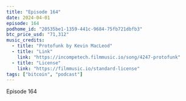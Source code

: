 ```yaml
---
title: "Episode 164"
date: 2024-04-01
episode: 164
podhome_id: "20535be1-1359-441c-9684-75fb721dbfb3"
btc_price_usd: "71,312"
music_credits:
  - title: "Protofunk by Kevin MacLeod"
  - title: "Link"
    link: "https://incompetech.filmmusic.io/song/4247-protofunk"
  - title: "License"
    link: "https://filmmusic.io/standard-license"
tags: ["bitcoin", "podcast"]
---
```


Episode 164